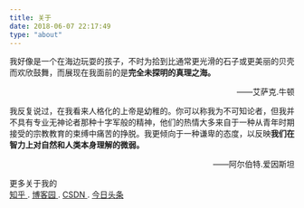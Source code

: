 ```yaml
---
title: 关于
date: 2018-06-07 22:17:49
type: "about"
---
```

我好像是一个在海边玩耍的孩子，不时为拾到比通常更光滑的石子或更美丽的贝壳而欢欣鼓舞，而展现在我面前的是**完全未探明的真理之海。**
<p align="right">——艾萨克.牛顿</p>

我反复说过，在我看来人格化的上帝是幼稚的。你可以称我为不可知论者，但我并不具有专业无神论者那种十字军般的精神，他们的热情大多来自于一种从青年时期接受的宗教教育的束缚中痛苦的挣脱。我更倾向于一种谦卑的态度，以反映**我们在智力上对自然和人类本身理解的微弱。**
<p align="right">——阿尔伯特.爱因斯坦</p>
更多关于我的
<div>
	<a href="https://www.zhihu.com/people/luo-ding-chen-ai-52"> 知乎 </a>.
	<a href="https://www.cnblogs.com/zhongweizi/">博客园 </a>.
	<a href="https://me.csdn.net/qq_40856805"> CSDN </a>.
	<a href="https://www.toutiao.com/c/user/96758711192/#mid=1601542035235853">今日头条</a>
</div>

<style>
	a {
		transition:font-size 1s;
		-webkit-transition:font-size 1s;
	}
	a:hover {
		font-size:2em;
		text-decoration:none;
	}
</style>